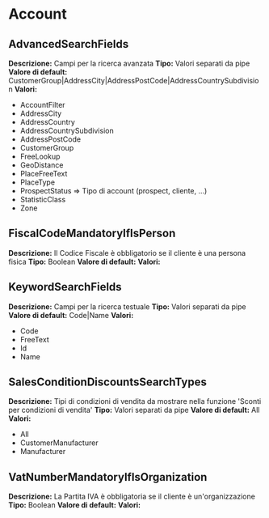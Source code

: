 # Account
AdvancedSearchFields 
----
**Descrizione:** Campi per la ricerca avanzata
**Tipo:** Valori separati da pipe
**Valore di default:** CustomerGroup&#124;AddressCity&#124;AddressPostCode&#124;AddressCountrySubdivision
**Valori:**
* AccountFilter
* AddressCity
* AddressCountry
* AddressCountrySubdivision
* AddressPostCode
* CustomerGroup
* FreeLookup
* GeoDistance
* PlaceFreeText
* PlaceType
* ProspectStatus => Tipo di account (prospect, cliente, ...)
* StatisticClass
* Zone

FiscalCodeMandatoryIfIsPerson 
----
**Descrizione:** Il Codice Fiscale è obbligatorio se il cliente è una persona fisica
**Tipo:** Boolean
**Valore di default:** 
**Valori:**

KeywordSearchFields 
----
**Descrizione:** Campi per la ricerca testuale
**Tipo:** Valori separati da pipe
**Valore di default:** Code&#124;Name
**Valori:**
* Code
* FreeText
* Id
* Name

SalesConditionDiscountsSearchTypes 
----
**Descrizione:** Tipi di condizioni di vendita da mostrare nella funzione 'Sconti per condizioni di vendita'
**Tipo:** Valori separati da pipe
**Valore di default:** All
**Valori:**
* All
* CustomerManufacturer
* Manufacturer

VatNumberMandatoryIfIsOrganization 
----
**Descrizione:** La Partita IVA è obbligatoria se il cliente è un'organizzazione
**Tipo:** Boolean
**Valore di default:** 
**Valori:**

